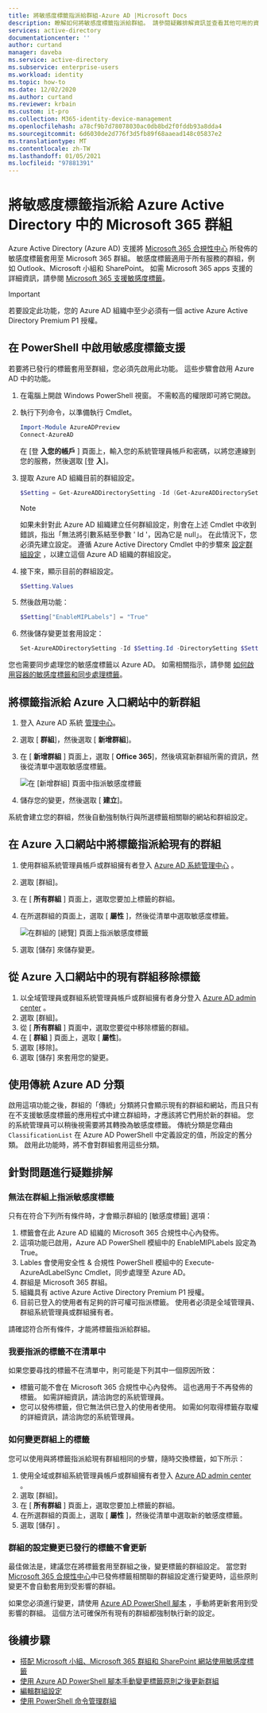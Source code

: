 ```yaml
---
title: 將敏感度標籤指派給群組-Azure AD |Microsoft Docs
description: 瞭解如何將敏感度標籤指派給群組。 請參閱疑難排解資訊並查看其他可用的資源。
services: active-directory
documentationcenter: ''
author: curtand
manager: daveba
ms.service: active-directory
ms.subservice: enterprise-users
ms.workload: identity
ms.topic: how-to
ms.date: 12/02/2020
ms.author: curtand
ms.reviewer: krbain
ms.custom: it-pro
ms.collection: M365-identity-device-management
ms.openlocfilehash: a78cf9b7d78078030ac0db8bd2f0fddb93a8dda4
ms.sourcegitcommit: 6d6030de2d776f3d5fb89f68aaead148c05837e2
ms.translationtype: MT
ms.contentlocale: zh-TW
ms.lasthandoff: 01/05/2021
ms.locfileid: "97881391"
---
```

# <a name="assign-sensitivity-labels-to-microsoft-365-groups-in-azure-active-directory"></a>將敏感度標籤指派給 Azure Active Directory 中的 Microsoft 365 群組

Azure Active Directory (Azure AD) 支援將 [Microsoft 365 合規性中心](https://sip.protection.office.com/homepage) 所發佈的敏感度標籤套用至 Microsoft 365 群組。 敏感度標籤適用于所有服務的群組，例如 Outlook、Microsoft 小組和 SharePoint。 如需 Microsoft 365 apps 支援的詳細資訊，請參閱 [Microsoft 365 支援敏感度標籤](/microsoft-365/compliance/sensitivity-labels-teams-groups-sites#support-for-the-sensitivity-labels)。

> [!IMPORTANT]
> 若要設定此功能，您的 Azure AD 組織中至少必須有一個 active Azure Active Directory Premium P1 授權。

## <a name="enable-sensitivity-label-support-in-powershell"></a>在 PowerShell 中啟用敏感度標籤支援

若要將已發行的標籤套用至群組，您必須先啟用此功能。 這些步驟會啟用 Azure AD 中的功能。

1. 在電腦上開啟 Windows PowerShell 視窗。 不需較高的權限即可將它開啟。
1. 執行下列命令，以準備執行 Cmdlet。

    ```PowerShell
    Import-Module AzureADPreview
    Connect-AzureAD
    ```

    在 [登 **入您的帳戶** ] 頁面上，輸入您的系統管理員帳戶和密碼，以將您連線到您的服務，然後選取 [登 **入**]。
1. 提取 Azure AD 組織目前的群組設定。

    ```PowerShell
    $Setting = Get-AzureADDirectorySetting -Id (Get-AzureADDirectorySetting | where -Property DisplayName -Value "Group.Unified" -EQ).id
    ```

    > [!NOTE]
    > 如果未針對此 Azure AD 組織建立任何群組設定，則會在上述 Cmdlet 中收到錯誤，指出「無法將引數系結至參數 ' Id '，因為它是 null」。 在此情況下，您必須先建立設定。 遵循 Azure Active Directory Cmdlet 中的步驟來 [設定群組設定](../enterprise-users/groups-settings-cmdlets.md) ，以建立這個 Azure AD 組織的群組設定。

1. 接下來，顯示目前的群組設定。

    ```PowerShell
    $Setting.Values
    ```

1. 然後啟用功能：

    ```PowerShell
    $Setting["EnableMIPLabels"] = "True"
    ```

1. 然後儲存變更並套用設定：

    ```PowerShell
    Set-AzureADDirectorySetting -Id $Setting.Id -DirectorySetting $Setting
    ```

您也需要同步處理您的敏感度標籤以 Azure AD。 如需相關指示，請參閱 [如何啟用容器的敏感度標籤和同步處理標籤](/microsoft-365/compliance/sensitivity-labels-teams-groups-sites#how-to-enable-sensitivity-labels-for-containers-and-synchronize-labels)。

## <a name="assign-a-label-to-a-new-group-in-azure-portal"></a>將標籤指派給 Azure 入口網站中的新群組

1. 登入 Azure AD 系統 [管理中心](https://aad.portal.azure.com)。
1. 選取 [ **群組**]，然後選取 [ **新增群組**]。
1. 在 [ **新增群組** ] 頁面上，選取 [ **Office 365**]，然後填寫新群組所需的資訊，然後從清單中選取敏感度標籤。

   ![在 [新增群組] 頁面中指派敏感度標籤](./media/groups-assign-sensitivity-labels/new-group-page.png)

1. 儲存您的變更，然後選取 [ **建立**]。

系統會建立您的群組，然後自動強制執行與所選標籤相關聯的網站和群組設定。

## <a name="assign-a-label-to-an-existing-group-in-azure-portal"></a>在 Azure 入口網站中將標籤指派給現有的群組

1. 使用群組系統管理員帳戶或群組擁有者登入 [Azure AD 系統管理中心](https://aad.portal.azure.com) 。
1. 選取 [群組]。
1. 在 [ **所有群組** ] 頁面上，選取您要加上標籤的群組。
1. 在所選群組的頁面上，選取 [ **屬性** ]，然後從清單中選取敏感度標籤。

   ![在群組的 [總覽] 頁面上指派敏感度標籤](./media/groups-assign-sensitivity-labels/assign-to-existing.png)

1. 選取 [儲存]  來儲存變更。

## <a name="remove-a-label-from-an-existing-group-in-azure-portal"></a>從 Azure 入口網站中的現有群組移除標籤

1. 以全域管理員或群組系統管理員帳戶或群組擁有者身分登入 [Azure AD admin center](https://aad.portal.azure.com) 。
1. 選取 [群組]。
1. 從 [ **所有群組** ] 頁面中，選取您要從中移除標籤的群組。
1. 在 [ **群組** ] 頁面上，選取 [ **屬性**]。
1. 選取 [移除]。
1. 選取 [儲存] 來套用您的變更。

## <a name="using-classic-azure-ad-classifications"></a>使用傳統 Azure AD 分類

啟用這項功能之後，群組的「傳統」分類將只會顯示現有的群組和網站，而且只有在不支援敏感度標籤的應用程式中建立群組時，才應該將它們用於新的群組。 您的系統管理員可以稍後視需要將其轉換為敏感度標籤。 傳統分類是您藉由 `ClassificationList` 在 Azure AD PowerShell 中定義設定的值，所設定的舊分類。 啟用此功能時，將不會對群組套用這些分類。

## <a name="troubleshooting-issues"></a>針對問題進行疑難排解

### <a name="sensitivity-labels-are-not-available-for-assignment-on-a-group"></a>無法在群組上指派敏感度標籤

只有在符合下列所有條件時，才會顯示群組的 [敏感度標籤] 選項：

1. 標籤會在此 Azure AD 組織的 Microsoft 365 合規性中心內發佈。
1. 這項功能已啟用，Azure AD PowerShell 模組中的 EnableMIPLabels 設定為 True。
1. Lables 會使用安全性 & 合規性 PowerShell 模組中的 Execute-AzureAdLabelSync Cmdlet，同步處理至 Azure AD。
1. 群組是 Microsoft 365 群組。
1. 組織具有 active Azure Active Directory Premium P1 授權。
1. 目前已登入的使用者有足夠的許可權可指派標籤。 使用者必須是全域管理員、群組系統管理員或群組擁有者。

請確認符合所有條件，才能將標籤指派給群組。

### <a name="the-label-i-want-to-assign-is-not-in-the-list"></a>我要指派的標籤不在清單中

如果您要尋找的標籤不在清單中，則可能是下列其中一個原因所致：

- 標籤可能不會在 Microsoft 365 合規性中心內發佈。 這也適用于不再發佈的標籤。 如需詳細資訊，請洽詢您的系統管理員。
- 您可以發佈標籤，但它無法供已登入的使用者使用。 如需如何取得標籤存取權的詳細資訊，請洽詢您的系統管理員。

### <a name="how-to-change-the-label-on-a-group"></a>如何變更群組上的標籤

您可以使用與將標籤指派給現有群組相同的步驟，隨時交換標籤，如下所示：

1. 使用全域或群組系統管理員帳戶或群組擁有者登入 [Azure AD admin center](https://aad.portal.azure.com) 。
1. 選取 [群組]。
1. 在 [ **所有群組** ] 頁面上，選取您要加上標籤的群組。
1. 在所選群組的頁面上，選取 [ **屬性** ]，然後從清單中選取新的敏感度標籤。
1. 選取 [儲存]  。

### <a name="group-setting-changes-to-published-labels-are-not-updated-on-the-groups"></a>群組的設定變更已發行的標籤不會更新

最佳做法是，建議您在將標籤套用至群組之後，變更標籤的群組設定。 當您對 [Microsoft 365 合規性中心](https://sip.protection.office.com/homepage)中已發佈標籤相關聯的群組設定進行變更時，這些原則變更不會自動套用到受影響的群組。

如果您必須進行變更，請使用 [Azure AD PowerShell 腳本](https://github.com/microsoftgraph/powershell-aad-samples/blob/master/ReassignSensitivityLabelToO365Groups.ps1) ，手動將更新套用到受影響的群組。 這個方法可確保所有現有的群組都強制執行新的設定。

## <a name="next-steps"></a>後續步驟

- [搭配 Microsoft 小組、Microsoft 365 群組和 SharePoint 網站使用敏感度標籤](/microsoft-365/compliance/sensitivity-labels-teams-groups-sites)
- [使用 Azure AD PowerShell 腳本手動變更標籤原則之後更新群組](https://github.com/microsoftgraph/powershell-aad-samples/blob/master/ReassignSensitivityLabelToO365Groups.ps1)
- [編輯群組設定](../fundamentals/active-directory-groups-settings-azure-portal.md)
- [使用 PowerShell 命令管理群組](../enterprise-users/groups-settings-v2-cmdlets.md)
